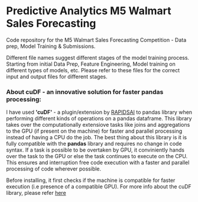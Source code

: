 # Predictive Analytics M5 Walmart Sales Forecasting
Code repository for the M5 Walmart Sales Forecasting Competition - Data prep, Model Training &amp; Submissions.

Different file names suggest different stages of the model training process. Starting from initial Data Prep, Feature Engineering, Model training on different types of models, etc. Please refer to these files for the correct input and output files for different stages.


### About cuDF -  an innovative solution for faster pandas processing:
I have used **'cuDF'** - a plugin/extension by [RAPIDSAI](https://docs.rapids.ai/api/cudf/stable/) to pandas library when performing different kinds of operations on a pandas dataframe. This library takes over the computationally extensiove tasks like joins and aggregations to the GPU (if present on the machine) for faster and parallel processing instead of having a CPU do the job. The best thing about this library is it is fully compatible with the **pandas** library and requires no change in code syntax. If a task is possible to be overtaken by GPU, it conviniently hands over the task to the GPU or else the task continues to execute on the CPU. This ensures and interruption free code execution with a faster and parallel processing of code wherever possible.

Before installing, it first checks if the machine is compatible for faster execution (i.e presence of a compatible GPU). For more info about the cuDF library, please refer [here](https://docs.rapids.ai/api/cudf/stable/cudf_pandas/)
